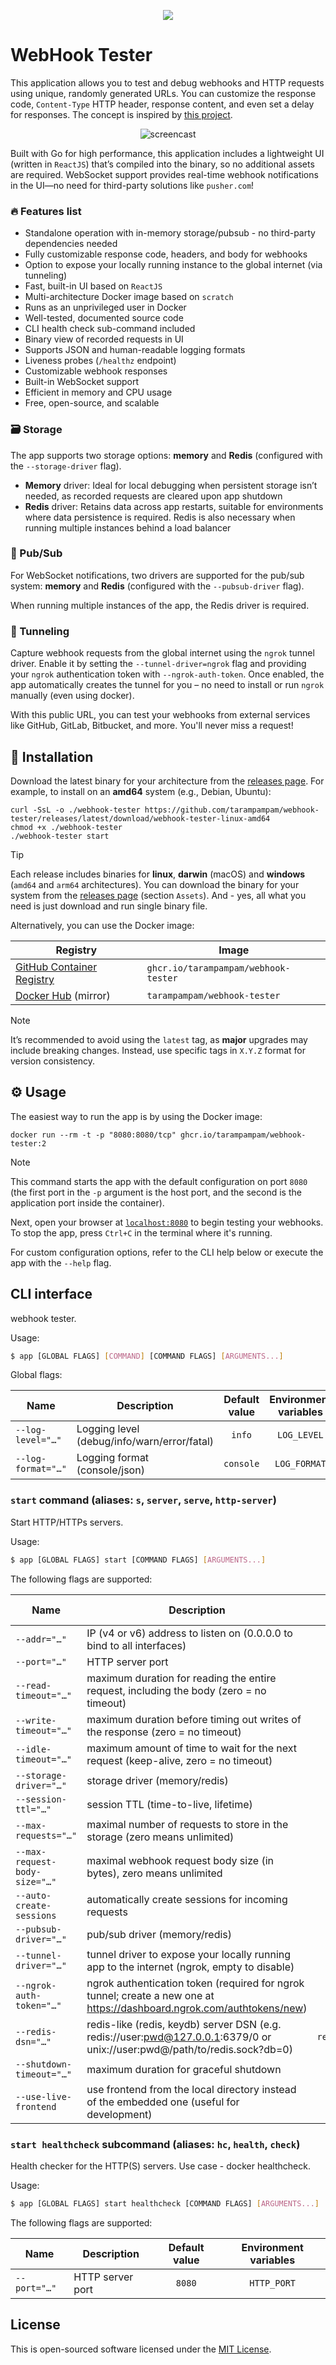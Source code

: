 <p align="center">
  <a href="https://github.com/tarampampam/webhook-tester#readme">
    <picture>
      <source media="(prefers-color-scheme: dark)" srcset="https://socialify.git.ci/tarampampam/webhook-tester/image?description=1&font=Raleway&forks=1&issues=1&logo=https%3A%2F%2Fhsto.org%2Fwebt%2Frm%2F9y%2Fww%2Frm9ywwx3gjv9agwkcmllhsuyo7k.png&owner=1&pulls=1&pattern=Solid&stargazers=1&theme=Dark">
      <img align="center" src="https://socialify.git.ci/tarampampam/webhook-tester/image?description=1&font=Raleway&forks=1&issues=1&logo=https%3A%2F%2Fhsto.org%2Fwebt%2Frm%2F9y%2Fww%2Frm9ywwx3gjv9agwkcmllhsuyo7k.png&owner=1&pulls=1&pattern=Solid&stargazers=1&theme=Light">
    </picture>
  </a>
</p>

# WebHook Tester

This application allows you to test and debug webhooks and HTTP requests using unique, randomly generated URLs. You
can customize the response code, `Content-Type` HTTP header, response content, and even set a delay for responses.
The concept is inspired by [this project](https://github.com/fredsted/webhook.site).

<p align="center">
  <img src="https://github.com/user-attachments/assets/26e56d78-8a10-4883-9052-d18047206fda" alt="screencast" />
</p>

Built with Go for high performance, this application includes a lightweight UI (written in `ReactJS`) that’s compiled
into the binary, so no additional assets are required. WebSocket support provides real-time webhook notifications in
the UI—no need for third-party solutions like `pusher.com`!

### 🔥 Features list

- Standalone operation with in-memory storage/pubsub - no third-party dependencies needed
- Fully customizable response code, headers, and body for webhooks
- Option to expose your locally running instance to the global internet (via tunneling)
- Fast, built-in UI based on `ReactJS`
- Multi-architecture Docker image based on `scratch`
- Runs as an unprivileged user in Docker
- Well-tested, documented source code
- CLI health check sub-command included
- Binary view of recorded requests in UI
- Supports JSON and human-readable logging formats
- Liveness probes (`/healthz` endpoint)
- Customizable webhook responses
- Built-in WebSocket support
- Efficient in memory and CPU usage
- Free, open-source, and scalable

### 🗃 Storage

The app supports two storage options: **memory** and **Redis** (configured with the `--storage-driver` flag).

- **Memory** driver: Ideal for local debugging when persistent storage isn’t needed, as recorded requests are cleared
  upon app shutdown
- **Redis** driver: Retains data across app restarts, suitable for environments where data persistence is required.
  Redis is also necessary when running multiple instances behind a load balancer

### 📢 Pub/Sub

For WebSocket notifications, two drivers are supported for the pub/sub system: **memory** and **Redis** (configured
with the `--pubsub-driver` flag).

When running multiple instances of the app, the Redis driver is required.

### 🚀 Tunneling

Capture webhook requests from the global internet using the `ngrok` tunnel driver. Enable it by setting the
`--tunnel-driver=ngrok` flag and providing your `ngrok` authentication token with `--ngrok-auth-token`. Once enabled,
the app automatically creates the tunnel for you – no need to install or run `ngrok` manually (even using docker).

With this public URL, you can test your webhooks from external services like GitHub, GitLab, Bitbucket, and more.
You'll never miss a request!

## 🧩 Installation

Download the latest binary for your architecture from the [releases page][link_releases]. For example, to install
on an **amd64** system (e.g., Debian, Ubuntu):

[link_releases]:https://github.com/tarampampam/webhook-tester/releases

```shell
curl -SsL -o ./webhook-tester https://github.com/tarampampam/webhook-tester/releases/latest/download/webhook-tester-linux-amd64
chmod +x ./webhook-tester
./webhook-tester start
```

> [!TIP]
> Each release includes binaries for **linux**, **darwin** (macOS) and **windows** (`amd64` and `arm64` architectures).
> You can download the binary for your system from the [releases page][link_releases] (section `Assets`). And - yes,
> all what you need is just download and run single binary file.

Alternatively, you can use the Docker image:

| Registry                               | Image                                |
|----------------------------------------|--------------------------------------|
| [GitHub Container Registry][link_ghcr] | `ghcr.io/tarampampam/webhook-tester` |
| [Docker Hub][link_docker_hub] (mirror) | `tarampampam/webhook-tester`         |

> [!NOTE]
> It’s recommended to avoid using the `latest` tag, as **major** upgrades may include breaking changes.
> Instead, use specific tags in `X.Y.Z` format for version consistency.

## ⚙ Usage

The easiest way to run the app is by using the Docker image:

```shell
docker run --rm -t -p "8080:8080/tcp" ghcr.io/tarampampam/webhook-tester:2
```

> [!NOTE]
> This command starts the app with the default configuration on port `8080` (the first port in the `-p` argument is
> the host port, and the second is the application port inside the container).

Next, open your browser at [`localhost:8080`](http://localhost:8080) to begin testing your webhooks. To stop the app, press `Ctrl+C` in
the terminal where it's running.

For custom configuration options, refer to the CLI help below or execute the app with the `--help` flag.

[link_ghcr]:https://github.com/users/tarampampam/packages/container/package/webhook-tester
[link_docker_hub]:https://hub.docker.com/r/tarampampam/webhook-tester/

<!--GENERATED:CLI_DOCS-->
<!-- Documentation inside this block generated by github.com/urfave/cli-docs/v3; DO NOT EDIT -->
## CLI interface

webhook tester.

Usage:

```bash
$ app [GLOBAL FLAGS] [COMMAND] [COMMAND FLAGS] [ARGUMENTS...]
```

Global flags:

| Name               | Description                                 | Default value | Environment variables |
|--------------------|---------------------------------------------|:-------------:|:---------------------:|
| `--log-level="…"`  | Logging level (debug/info/warn/error/fatal) |    `info`     |      `LOG_LEVEL`      |
| `--log-format="…"` | Logging format (console/json)               |   `console`   |     `LOG_FORMAT`      |

### `start` command (aliases: `s`, `server`, `serve`, `http-server`)

Start HTTP/HTTPs servers.

Usage:

```bash
$ app [GLOBAL FLAGS] start [COMMAND FLAGS] [ARGUMENTS...]
```

The following flags are supported:

| Name                          | Description                                                                                                               |       Default value        |    Environment variables     |
|-------------------------------|---------------------------------------------------------------------------------------------------------------------------|:--------------------------:|:----------------------------:|
| `--addr="…"`                  | IP (v4 or v6) address to listen on (0.0.0.0 to bind to all interfaces)                                                    |         `0.0.0.0`          | `SERVER_ADDR`, `LISTEN_ADDR` |
| `--port="…"`                  | HTTP server port                                                                                                          |           `8080`           |         `HTTP_PORT`          |
| `--read-timeout="…"`          | maximum duration for reading the entire request, including the body (zero = no timeout)                                   |           `1m0s`           |     `HTTP_READ_TIMEOUT`      |
| `--write-timeout="…"`         | maximum duration before timing out writes of the response (zero = no timeout)                                             |           `1m0s`           |     `HTTP_WRITE_TIMEOUT`     |
| `--idle-timeout="…"`          | maximum amount of time to wait for the next request (keep-alive, zero = no timeout)                                       |           `1m0s`           |     `HTTP_IDLE_TIMEOUT`      |
| `--storage-driver="…"`        | storage driver (memory/redis)                                                                                             |          `memory`          |       `STORAGE_DRIVER`       |
| `--session-ttl="…"`           | session TTL (time-to-live, lifetime)                                                                                      |         `168h0m0s`         |        `SESSION_TTL`         |
| `--max-requests="…"`          | maximal number of requests to store in the storage (zero means unlimited)                                                 |           `128`            |        `MAX_REQUESTS`        |
| `--max-request-body-size="…"` | maximal webhook request body size (in bytes), zero means unlimited                                                        |            `0`             |   `MAX_REQUEST_BODY_SIZE`    |
| `--auto-create-sessions`      | automatically create sessions for incoming requests                                                                       |          `false`           |    `AUTO_CREATE_SESSIONS`    |
| `--pubsub-driver="…"`         | pub/sub driver (memory/redis)                                                                                             |          `memory`          |       `PUBSUB_DRIVER`        |
| `--tunnel-driver="…"`         | tunnel driver to expose your locally running app to the internet (ngrok, empty to disable)                                |                            |       `TUNNEL_DRIVER`        |
| `--ngrok-auth-token="…"`      | ngrok authentication token (required for ngrok tunnel; create a new one at https://dashboard.ngrok.com/authtokens/new)    |                            |      `NGROK_AUTHTOKEN`       |
| `--redis-dsn="…"`             | redis-like (redis, keydb) server DSN (e.g. redis://user:pwd@127.0.0.1:6379/0 or unix://user:pwd@/path/to/redis.sock?db=0) | `redis://127.0.0.1:6379/0` |         `REDIS_DSN`          |
| `--shutdown-timeout="…"`      | maximum duration for graceful shutdown                                                                                    |           `15s`            |      `SHUTDOWN_TIMEOUT`      |
| `--use-live-frontend`         | use frontend from the local directory instead of the embedded one (useful for development)                                |          `false`           |            *none*            |

### `start healthcheck` subcommand (aliases: `hc`, `health`, `check`)

Health checker for the HTTP(S) servers. Use case - docker healthcheck.

Usage:

```bash
$ app [GLOBAL FLAGS] start healthcheck [COMMAND FLAGS] [ARGUMENTS...]
```

The following flags are supported:

| Name         | Description      | Default value | Environment variables |
|--------------|------------------|:-------------:|:---------------------:|
| `--port="…"` | HTTP server port |    `8080`     |      `HTTP_PORT`      |

<!--/GENERATED:CLI_DOCS-->

## License

This is open-sourced software licensed under the [MIT License][link_license].

[link_license]:https://github.com/tarampampam/webhook-tester/blob/master/LICENSE
